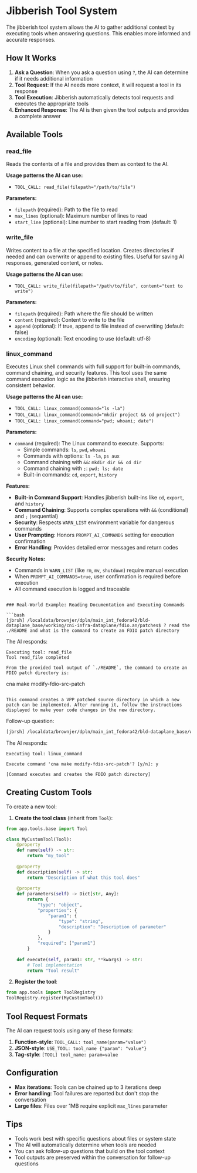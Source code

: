 # Jibberish Tool System

The jibberish tool system allows the AI to gather additional context by executing tools when answering questions. This enables more informed and accurate responses.

## How It Works

1. **Ask a Question**: When you ask a question using `?`, the AI can determine if it needs additional information
2. **Tool Request**: If the AI needs more context, it will request a tool in its response
3. **Tool Execution**: Jibberish automatically detects tool requests and executes the appropriate tools
4. **Enhanced Response**: The AI is then given the tool outputs and provides a complete answer

## Available Tools

### read_file
Reads the contents of a file and provides them as context to the AI.

**Usage patterns the AI can use:**
- `TOOL_CALL: read_file(filepath="/path/to/file")`

**Parameters:**
- `filepath` (required): Path to the file to read
- `max_lines` (optional): Maximum number of lines to read
- `start_line` (optional): Line number to start reading from (default: 1)

### write_file
Writes content to a file at the specified location. Creates directories if needed and can overwrite or append to existing files. Useful for saving AI responses, generated content, or notes.

**Usage patterns the AI can use:**
- `TOOL_CALL: write_file(filepath="/path/to/file", content="text to write")`

**Parameters:**
- `filepath` (required): Path where the file should be written
- `content` (required): Content to write to the file
- `append` (optional): If true, append to file instead of overwriting (default: false)
- `encoding` (optional): Text encoding to use (default: utf-8)

### linux_command
Executes Linux shell commands with full support for built-in commands, command chaining, and security features. This tool uses the same command execution logic as the jibberish interactive shell, ensuring consistent behavior.

**Usage patterns the AI can use:**
- `TOOL_CALL: linux_command(command="ls -la")`
- `TOOL_CALL: linux_command(command="mkdir project && cd project")`
- `TOOL_CALL: linux_command(command="pwd; whoami; date")`

**Parameters:**
- `command` (required): The Linux command to execute. Supports:
  - Simple commands: `ls`, `pwd`, `whoami`
  - Commands with options: `ls -la`, `ps aux`
  - Command chaining with `&&`: `mkdir dir && cd dir`
  - Command chaining with `;`: `pwd; ls; date`
  - Built-in commands: `cd`, `export`, `history`

**Features:**
- **Built-in Command Support**: Handles jibberish built-ins like `cd`, `export`, and `history`
- **Command Chaining**: Supports complex operations with `&&` (conditional) and `;` (sequential)
- **Security**: Respects `WARN_LIST` environment variable for dangerous commands
- **User Prompting**: Honors `PROMPT_AI_COMMANDS` setting for execution confirmation
- **Error Handling**: Provides detailed error messages and return codes

**Security Notes:**
- Commands in `WARN_LIST` (like `rm`, `mv`, `shutdown`) require manual execution
- When `PROMPT_AI_COMMANDS=true`, user confirmation is required before execution
- All command execution is logged and traceable


```

### Real-World Example: Reading Documentation and Executing Commands

```bash
[jbrsh] /localdata/brownjer/dpln/main_int_fedora42/bld-dataplane_base/working/cni-infra-dataplane/fdio.an/patches$ ? read the ./README and what is the command to create an FDIO patch directory
```

The AI responds:
```
Executing tool: read_file
Tool read_file completed

From the provided tool output of `./README`, the command to create an FDIO patch directory is:

```
cna make modify-fdio-src-patch
```

This command creates a VPP patched source directory in which a new patch can be implemented. After running it, follow the instructions displayed to make your code changes in the new directory.
```

Follow-up question:
```bash
[jbrsh] /localdata/brownjer/dpln/main_int_fedora42/bld-dataplane_base/working/cni-infra-dataplane/fdio.an/patches$ ? can you execute that command
```

The AI responds:
```
Executing tool: linux_command

Execute command 'cna make modify-fdio-src-patch'? [y/n]: y

[Command executes and creates the FDIO patch directory]
```

## Creating Custom Tools

To create a new tool:

1. **Create the tool class** (inherit from `Tool`):

```python
from app.tools.base import Tool

class MyCustomTool(Tool):
    @property
    def name(self) -> str:
        return "my_tool"
    
    @property  
    def description(self) -> str:
        return "Description of what this tool does"
    
    @property
    def parameters(self) -> Dict[str, Any]:
        return {
            "type": "object",
            "properties": {
                "param1": {
                    "type": "string",
                    "description": "Description of parameter"
                }
            },
            "required": ["param1"]
        }
    
    def execute(self, param1: str, **kwargs) -> str:
        # Tool implementation
        return "Tool result"
```

2. **Register the tool**:

```python
from app.tools import ToolRegistry
ToolRegistry.register(MyCustomTool())
```

## Tool Request Formats

The AI can request tools using any of these formats:

1. **Function-style**: `TOOL_CALL: tool_name(param="value")`
2. **JSON-style**: `USE_TOOL: tool_name {"param": "value"}`
3. **Tag-style**: `[TOOL] tool_name: param=value`

## Configuration

- **Max iterations**: Tools can be chained up to 3 iterations deep
- **Error handling**: Tool failures are reported but don't stop the conversation
- **Large files**: Files over 1MB require explicit `max_lines` parameter

## Tips

- Tools work best with specific questions about files or system state
- The AI will automatically determine when tools are needed
- You can ask follow-up questions that build on the tool context
- Tool outputs are preserved within the conversation for follow-up questions